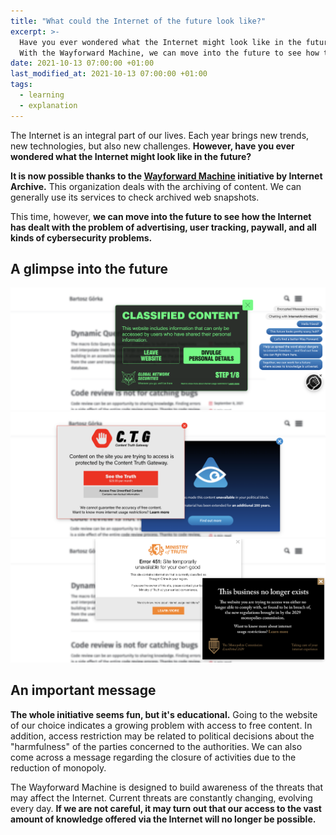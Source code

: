 ```yaml
---
title: "What could the Internet of the future look like?"
excerpt: >-
  Have you ever wondered what the Internet might look like in the future?
  With the Wayforward Machine, we can move into the future to see how the Internet has dealt with the problem of advertising, user tracking, paywall, and all kinds of cybersecurity problems.
date: 2021-10-13 07:00:00 +01:00
last_modified_at: 2021-10-13 07:00:00 +01:00
tags:
  - learning
  - explanation
---
```


  The Internet is an integral part of our lives.
  Each year brings new trends, new technologies, but also new challenges.
  **However, have you ever wondered what the Internet might look like in the future?**

  **It is now possible thanks to the [Wayforward Machine](https://wayforward.archive.org/) initiative by Internet Archive.**
  This organization deals with the archiving of content.
  We can generally use its services to check archived web snapshots.

  This time, however, **we can move into the future to see how the Internet has dealt with the problem of advertising, user tracking, paywall, and all kinds of cybersecurity problems.**

## A glimpse into the future

  ![Wayforward view on bartoszgorka.com](/assets/images/what-could-the-internet-of-the-future-look-like/1.png)
  ![Wayforward view on bartoszgorka.com](/assets/images/what-could-the-internet-of-the-future-look-like/2.png)
  ![Wayforward view on bartoszgorka.com](/assets/images/what-could-the-internet-of-the-future-look-like/3.png)

## An important message

  **The whole initiative seems fun, but it's educational.**
  Going to the website of our choice indicates a growing problem with access to free content.
  In addition, access restriction may be related to political decisions about the "harmfulness" of the parties concerned to the authorities.
  We can also come across a message regarding the closure of activities due to the reduction of monopoly.

  The Wayforward Machine is designed to build awareness of the threats that may affect the Internet.
  Current threats are constantly changing, evolving every day.
  **If we are not careful, it may turn out that our access to the vast amount of knowledge offered via the Internet will no longer be possible.**
